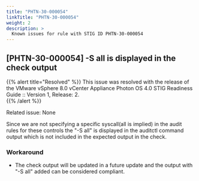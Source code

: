 ```yaml
---
title: "PHTN-30-000054"
linkTitle: "PHTN-30-000054"
weight: 2
description: >
  Known issues for rule with STIG ID PHTN-30-000054
---
```

## [PHTN-30-000054] -S all is displayed in the check output
{{% alert title="Resolved" %}}
This issue was resolved with the release of the VMware vSphere 8.0 vCenter Appliance Photon OS 4.0 STIG Readiness Guide :: Version 1, Release: 2.  
{{% /alert %}}

Related issue: None

Since we are not specifying a specific syscall(all is implied) in the audit rules for these controls the "-S all" is displayed in the auditctl command output which is not included in the expected output in the check.  

### Workaround
- The check output will be updated in a future update and the output with "-S all" added can be considered compliant.
